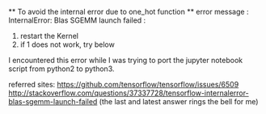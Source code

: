** To avoid the internal error due to one_hot function **
error message : InternalError: Blas SGEMM launch failed :
1. restart the Kernel
2. if 1 does not work, try below

I encountered this error while I was trying to port the jupyter notebook script from python2 to python3.

referred sites:
https://github.com/tensorflow/tensorflow/issues/6509
http://stackoverflow.com/questions/37337728/tensorflow-internalerror-blas-sgemm-launch-failed (the last and latest answer rings the bell for me)

